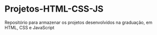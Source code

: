 # Projetos-HTML-CSS-JS
Repositório para armazenar os projetos desenvolvidos na graduação, em HTML, CSS e JavaScript
